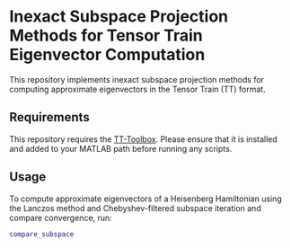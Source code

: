 # Inexact Subspace Projection Methods for Tensor Train Eigenvector Computation

This repository implements inexact subspace projection methods for computing approximate eigenvectors in the Tensor Train (TT) format.

## Requirements

This repository requires the [TT-Toolbox](https://github.com/oseledets/TT-Toolbox). Please ensure that it is installed and added to your MATLAB path before running any scripts.

## Usage

To compute approximate eigenvectors of a Heisenberg Hamiltonian using the Lanczos method and Chebyshev-filtered subspace iteration and compare convergence, run:

```matlab
compare_subspace

